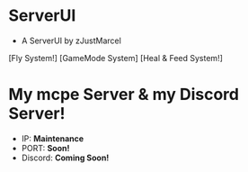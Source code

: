 # ServerUI

- A ServerUI by zJustMarcel

[Fly System!]
[GameMode System]
[Heal & Feed System!]

# My mcpe Server & my Discord Server!

- IP: __**Maintenance**__<br>
- PORT: __**Soon!**__<br>
- Discord: __**Coming Soon!**__
